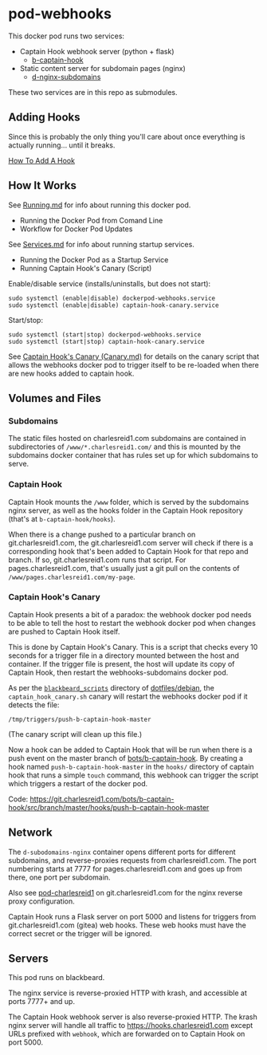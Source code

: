 # pod-webhooks

This docker pod runs two services:

 * Captain Hook webhook server (python + flask)
    * [b-captain-hook](https://git.charlesreid1.com/bots/b-captain-hook)
 * Static content server for subdomain pages (nginx)
    * [d-nginx-subdomains](https://git.charlesreid1.com/docker/d-nginx-subdomains)

 These two services are in this repo as submodules.

## Adding Hooks

Since this is probably the only thing you'll care about once everything
is actually running... until it breaks.

[How To Add A Hook](Adding.md)


## How It Works

See [Running.md](Running.md) for info about running this docker pod.

* Running the Docker Pod from Comand Line
* Workflow for Docker Pod Updates

See [Services.md](Services.md) for info about running startup services.

* Running the Docker Pod as a Startup Service
* Running Captain Hook's Canary (Script)

Enable/disable service (installs/uninstalls, but does not start):

```
sudo systemctl (enable|disable) dockerpod-webhooks.service
sudo systemctl (enable|disable) captain-hook-canary.service
```

Start/stop:

```
sudo systemctl (start|stop) dockerpod-webhooks.service
sudo systemctl (start|stop) captain-hook-canary.service
```

See [Captain Hook's Canary (Canary.md)](Canary.md) for details on the canary script that allows the
webhooks docker pod to trigger itself to be re-loaded when there are new hooks
added to captain hook.


## Volumes and Files

### Subdomains

The static files hosted on charlesreid1.com subdomains are contained in
subdirectories of `/www/*.charlesreid1.com/` and this is
mounted by the subdomains docker container that has rules
set up for which subdomains to serve.

### Captain Hook

Captain Hook mounts the `/www` folder, which is served by the subdomains
nginx server, as well as the hooks folder in the Captain Hook repository
(that's at `b-captain-hook/hooks`).

When there is a change pushed to a particular branch on git.charlesreid1.com,
the git.charlesreid1.com server will check if there is a corresponding hook that's
been added to Captain Hook for that repo and branch. If so, git.charlesreid1.com
runs that script. For pages.charlesreid1.com, that's usually just a git pull 
on the contents of `/www/pages.charlesreid1.com/my-page`.

### Captain Hook's Canary

Captain Hook presents a bit of a paradox: the webhook docker pod needs to be 
able to tell the host to restart the webhook docker pod when changes are pushed
to Captain Hook itself.

This is done by Captain Hook's Canary. This is a script that checks every 10 seconds
for a trigger file in a directory mounted between the host and container. If the 
trigger file is present, the host will update its copy of Captain Hook,
then restart the webhooks-subdomains docker pod.

As per the [`blackbeard_scripts`](https://git.charlesreid1.com/dotfiles/debian/src/branch/master/dotfiles/blackbeard_scripts)
directory of [dotfiles/debian](https://git.charlesreid1.com/dotfiles/debian),
the `captain_hook_canary.sh` canary will restart the webhooks docker pod if it 
detects the file:

```
/tmp/triggers/push-b-captain-hook-master
```

(The canary script will clean up this file.)

Now a hook can be added to Captain Hook that will be run when there is a push event
on the master branch of [bots/b-captain-hook](https://git.charlesreid1.com/bots/b-captain-hook).
By creating a hook named `push-b-captain-hook-master` in the
`hooks/` directory of captain hook that runs a simple `touch` command,
this webhook can trigger the script which triggers a restart of the
docker pod.

Code: <https://git.charlesreid1.com/bots/b-captain-hook/src/branch/master/hooks/push-b-captain-hook-master>


## Network

The `d-subodomains-nginx` container opens different ports for different
subdomains, and reverse-proxies requests from charlesreid1.com.
The port numbering starts at 7777 for pages.charlesreid1.com
and goes up from there, one port per subdomain.

Also see [pod-charlesreid1](https://git.charlesreid1.com/docker/pod-charlesreid1)
on git.charlesreid1.com for the nginx reverse proxy configuration.

Captain Hook runs a Flask server on port 5000 and listens for triggers
from git.charlesreid1.com (gitea) web hooks. These web hooks must have 
the correct secret or the trigger will be ignored.


## Servers 

This pod runs on blackbeard.

The nginx service is reverse-proxied HTTP with krash,
and accessible at ports 7777+ and up.

The Captain Hook webhook server is also reverse-proxied HTTP.
The krash nginx server will handle all traffic to 
<https://hooks.charlesreid1.com> except URLs prefixed
with `webhook`, which are forwarded on to Captain Hook
on port 5000.


